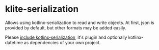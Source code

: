 # klite-serialization

Allows using kotlinx-serialization to read and write objects.
At first, json is provided by default, but other formats may be added easily.

Please [include kotlinx-serialization](build.gradle.kts), it's plugin and optionally kotlinx-datetime as
dependencies of your own project.
